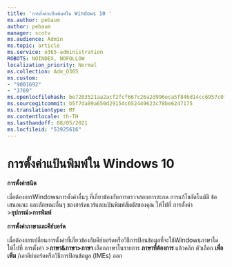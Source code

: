 ```yaml
---
title: 'การตั้งค่าแป้นพิมพ์ใน Windows 10 '
ms.author: pebaum
author: pebaum
manager: scotv
ms.audience: Admin
ms.topic: article
ms.service: o365-administration
ROBOTS: NOINDEX, NOFOLLOW
localization_priority: Normal
ms.collection: Adm_O365
ms.custom:
- "9001692"
- "3769"
ms.openlocfilehash: be7203521aa2acf2fcf667c26a2d996eca5f846d14cc6957c0fde6b82d887aa8
ms.sourcegitcommit: b5f7da89a650d2915dc652449623c78be6247175
ms.translationtype: MT
ms.contentlocale: th-TH
ms.lasthandoff: 08/05/2021
ms.locfileid: "53925616"
---
```

# <a name="keyboard-settings-in-windows-10"></a>การตั้งค่าแป้นพิมพ์ใน Windows 10

**การตั้งค่าชนิด**

เมื่อต้องการWindowsการตั้งค่าอื่นๆ ที่เกี่ยวข้องกับการตรวจสอบการสะกด การแก้ไขอัตโนมัติ ข้อเสนอแนะ และลักษณะอื่นๆ ของฮาร์ดแวร์และแป้นพิมพ์สัมผัสของคุณ ให้ไปที่ การตั้งค่า >**อุปกรณ์>การพิมพ์** 

**การตั้งค่าภาษาและคีย์บอร์ด**

เมื่อต้องการเปลี่ยนการตั้งค่าที่เกี่ยวข้องกับคีย์บอร์ดหรือวิธีการป้อนข้อมูลที่จะใช้Windowsภาษาใด ให้ไปที่ การตั้งค่า >**ภาษา&ภาษา>ภาษา** เลือกภาษาในรายการ **ภาษาที่ต้องการ** แล้วคลิก ตัวเลือก **เพื่อเพิ่ม** /เอาคีย์บอร์ดหรือวิธีการป้อนข้อมูล (IMEs) ออก
